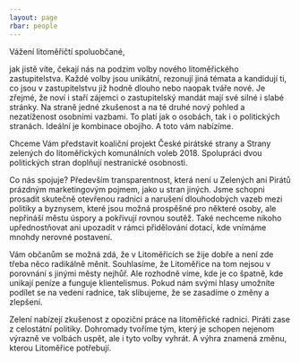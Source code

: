 ```yaml
---
layout: page
rbar: people
---
```

Vážení litoměřičtí spoluobčané,

jak jistě víte, čekají nás na podzim volby nového litoměřického zastupitelstva. Každé volby jsou unikátní, rezonují jiná témata a kandidují ti, co jsou v zastupitelstvu již hodně dlouho nebo naopak tváře nové. Je zřejmé, že noví i staří zájemci o zastupitelský mandát mají své silné i slabé stránky. Na straně jedné zkušenost a na té druhé nový pohled a nezatíženost osobními vazbami. To platí jak o osobách, tak i o politických stranách. Ideální je kombinace obojího. A toto vám nabízíme.

Chceme Vám představit koaliční projekt České pirátské strany a Strany zelených do litoměřických komunálních voleb 2018. Spolupráci dvou politických stran doplňují nestranické osobnosti.

Co nás spojuje? Především transparentnost, která není u Zelených ani Pirátů prázdným marketingovým pojmem, jako u stran jiných. Jsme schopni prosadit skutečně otevřenou radnici a narušení dlouhodobých vazeb mezi politiky a byznysem, které jsou možná prospěšné pro některé osoby, ale nepřináší městu úspory a pokřivují rovnou soutěž. Také nechceme nikoho upřednostňovat ani upozadit v rámci přidělování dotací, kde vnímáme mnohdy nerovné postavení.

Vám občanům se možná zdá, že v Litoměřicích se žije dobře a není zde třeba něco radikálně měnit. Souhlasíme, že Litoměřice na tom nejsou v porovnání s jinými městy nejhůř. Ale rozhodně víme, kde je co špatně, kde unikají peníze a funguje klientelismus. Pokud nám svými hlasy umožníte podílet se na vedení radnice, tak slibujeme, že se zasadíme o změny a zlepšení.

Zelení nabízejí zkušenost z opoziční práce na litoměřické radnici. Piráti zase z celostátní politiky. Dohromady tvoříme tým, který je schopen nejenom výrazně ve volbách uspět, ale i tyto volby vyhrát. A výhra znamená změnu, kterou Litoměřice potřebují.

